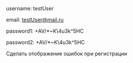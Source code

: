 username: testUser

email: testUser@mail.ru

password1: +AV/*~K\4u3k^5HC

password2: +AV/*~K\4u3k^5HC

Сделать отображение ошибок при регистрации